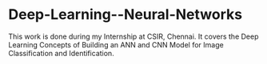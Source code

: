 # Deep-Learning--Neural-Networks
This work is done during my Internship at CSIR, Chennai. It covers the Deep Learning Concepts of Building an ANN and CNN Model for Image Classification and Identification.
